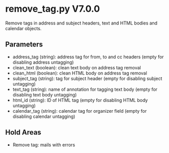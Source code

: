 remove_tag.py V7.0.0
====================

Remove tags in address and subject headers, text and HTML bodies and calendar objects.

## Parameters
* address_tag (string): address tag for from, to and cc headers (empty for disabling address untagging)
* clean_text (boolean): clean text body on address tag removal
* clean_html (boolean): clean HTML body on address tag removal
* subject_tag (string): tag for subject header (empty for disabling subject untagging)
* text_tag (string): name of annotation for tagging text body (empty for disabling text body untagging)
* html_id (string): ID of HTML tag (empty for disabling HTML body untagging)
* calendar_tag (string): calendar tag for organizer field (empty for disabling calendar untagging)

## Hold Areas
* Remove tag: mails with errors

